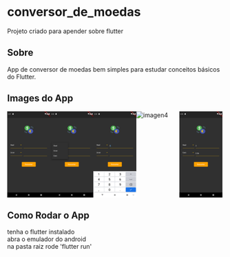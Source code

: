 # conversor_de_moedas

Projeto criado para apender sobre flutter

## Sobre

App de conversor de moedas bem simples para estudar conceitos básicos do Flutter.

## Images do App
<div
style="display: flex; flexDirection: row; flex-wrap: wrap"
>
  <img src="/images/Screenshot_1681321318.png" alt="imagen1" style="height: 200px; width:100px;"/>
  <img src="/images/Screenshot_1681321322.png" alt="imagen2" style="height: 200px; width:100px;"/>
  <img src="/images/Screenshot_1681321329.png" alt="imagen3" style="height: 200px; width:100px;"/>
  <img src="/images/Screenshot_1681321336.png.png" alt="imagen4" style="height: 200px; width:100px;"/>
  <img src="/images/Screenshot_1681321341.png" alt="imagen5" style="height: 200px; width:100px;"/>
</div>

## Como Rodar o App
tenha o flutter instalado<br>
abra o emulador do android<br>
na pasta raiz rode 'flutter run'